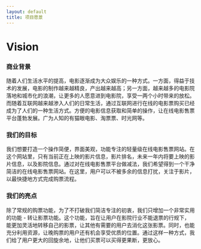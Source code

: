 ```yaml
---
layout: default
title: 项目愿景
---
```


# Vision

### 商业背景
随着人们生活水平的提高，电影逐渐成为大众娱乐的一种方式。一方面，得益于技术的发展，电影的制作越来越精良，产出越来越高；另一方面，越来越多的电影院落地和城市化的浪潮，让更多的人愿意进到电影院，享受一两个小时带来的放松。而随着互联网越来越渗入人们的日常生活，通过互联网进行在线的电影票购买已经成为了人们的一种生活方式。方便的电影信息获取和简单的操作，让在线电影售票平台蓬勃发展。广为人知的有猫眼电影、淘票票、时光网等。

### 我们的目标
我们想要打造一个操作简便，界面美观，功能专注的轻量级在线电影售票网站。在这个网站里，只有当前正在上映的影片信息，影片排名，未来一年内将要上映的影片信息，以及影院信息。通过对在线电影售票平台做减法，我们希望得到一个干净简洁的在线电影售票网站。在这里，用户可以不被多余的信息打扰，关注于影片，以最快捷地方式完成购票流程。

### 我们的亮点
除了常规的购票功能，为了不打破我们简洁专注的初衷，我们只增加一个非常实用的功能 - 转让影票功能。这个功能，旨在让用户在影院行业不能退票的行规下，能更加灵活地转移自己的影票，让其他有需要的用户去消化这张影票。同时，也能充分利用资源，让晚购票的用户还有机会享受优质的位置。通过这样一种方式，我们给了用户更大的回旋余地，让他们买票可以买得更果断，更放心。

